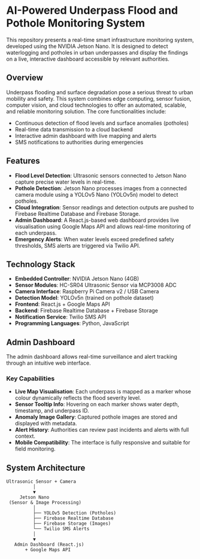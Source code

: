 # AI-Powered Underpass Flood and Pothole Monitoring System

This repository presents a real-time smart infrastructure monitoring system, developed using the NVIDIA Jetson Nano. It is designed to detect waterlogging and potholes in urban underpasses and display the findings on a live, interactive dashboard accessible by relevant authorities.

## Overview

Underpass flooding and surface degradation pose a serious threat to urban mobility and safety. This system combines edge computing, sensor fusion, computer vision, and cloud technologies to offer an automated, scalable, and reliable monitoring solution. The core functionalities include:

- Continuous detection of flood levels and surface anomalies (potholes)
- Real-time data transmission to a cloud backend
- Interactive admin dashboard with live mapping and alerts
- SMS notifications to authorities during emergencies

## Features

- **Flood Level Detection**: Ultrasonic sensors connected to Jetson Nano capture precise water levels in real-time.
- **Pothole Detection**: Jetson Nano processes images from a connected camera module using a YOLOv5 Nano (YOLOv5n) model to detect potholes.
- **Cloud Integration**: Sensor readings and detection outputs are pushed to Firebase Realtime Database and Firebase Storage.
- **Admin Dashboard**: A React.js-based web dashboard provides live visualisation using Google Maps API and allows real-time monitoring of each underpass.
- **Emergency Alerts**: When water levels exceed predefined safety thresholds, SMS alerts are triggered via Twilio API.

## Technology Stack

- **Embedded Controller**: NVIDIA Jetson Nano (4GB)
- **Sensor Modules**: HC-SR04 Ultrasonic Sensor via MCP3008 ADC
- **Camera Interface**: Raspberry Pi Camera v2 / USB Camera
- **Detection Model**: YOLOv5n (trained on pothole dataset)
- **Frontend**: React.js + Google Maps API
- **Backend**: Firebase Realtime Database + Firebase Storage
- **Notification Service**: Twilio SMS API
- **Programming Languages**: Python, JavaScript

## Admin Dashboard

The admin dashboard allows real-time surveillance and alert tracking through an intuitive web interface.

### Key Capabilities

- **Live Map Visualisation**: Each underpass is mapped as a marker whose colour dynamically reflects the flood severity level.
- **Sensor Tooltip Info**: Hovering on each marker shows water depth, timestamp, and underpass ID.
- **Anomaly Image Gallery**: Captured pothole images are stored and displayed with metadata.
- **Alert History**: Authorities can review past incidents and alerts with full context.
- **Mobile Compatibility**: The interface is fully responsive and suitable for field monitoring.

## System Architecture

```plaintext
Ultrasonic Sensor + Camera
          │
          ▼
     Jetson Nano
 (Sensor & Image Processing)
          │
          ├── YOLOv5 Detection (Potholes)
          ├── Firebase Realtime Database
          ├── Firebase Storage (Images)
          └── Twilio SMS Alerts
          │
          ▼
   Admin Dashboard (React.js)
       + Google Maps API
